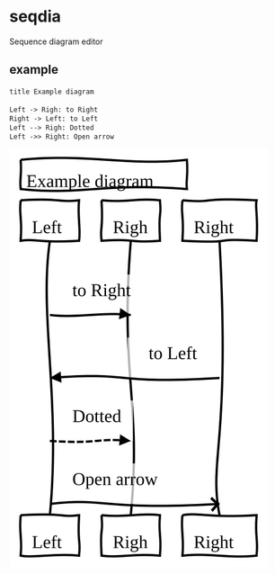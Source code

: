 # seqdia
Sequence diagram editor

## example

```
title Example diagram

Left -> Righ: to Right
Right -> Left: to Left
Left --> Righ: Dotted
Left ->> Right: Open arrow
```

![Example](./example.svg)
